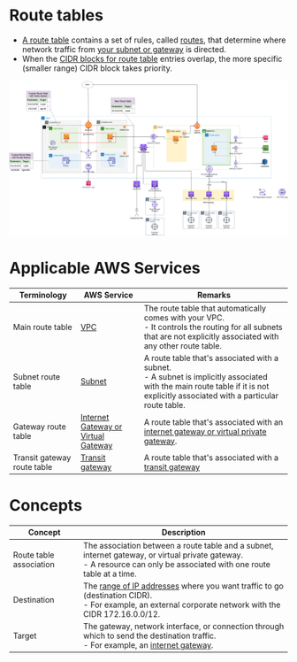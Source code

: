 # Route tables
- [A route table](https://docs.aws.amazon.com/vpc/latest/userguide/VPC_Route_Tables.html) contains a set of rules, called [routes](https://docs.aws.amazon.com/vpc/latest/userguide/VPC_Route_Tables.html), that determine where network traffic from [your subnet or gateway](../../../1_NetworkingAndContentDelivery/3_NetworkFoundationsVPC/InternetGateway.md) is directed. 
- When the [CIDR blocks for route table](https://docs.aws.amazon.com/vpc/latest/userguide/VPC_Route_Tables.html) entries overlap, the more specific (smaller range) CIDR block takes priority.

![img.png](../../../1_NetworkingAndContentDelivery/3_NetworkFoundationsVPC/assets/AWS_VPC.png)

# Applicable AWS Services

| Terminology                 | AWS Service                                                                                                               | Remarks                                                                                                                                                                                   |
|-----------------------------|---------------------------------------------------------------------------------------------------------------------------|-------------------------------------------------------------------------------------------------------------------------------------------------------------------------------------------|
| Main route table            | [VPC](../../../1_NetworkingAndContentDelivery/3_NetworkFoundationsVPC/Readme.md)                                          | The route table that automatically comes with your VPC. <br/>- It controls the routing for all subnets that are not explicitly associated with any other route table.                     |
| Subnet route table          | [Subnet](../../../1_NetworkingAndContentDelivery/3_NetworkFoundationsVPC/Subnets.md)                                      | A route table that's associated with a subnet.<br/>- A subnet is implicitly associated with the main route table if it is not explicitly associated with a particular route table. |
| Gateway route table         | [Internet Gateway or Virtual Gateway](../../../1_NetworkingAndContentDelivery/3_NetworkFoundationsVPC/InternetGateway.md) | A route table that's associated with an [internet gateway or virtual private gateway](../../../1_NetworkingAndContentDelivery/3_NetworkFoundationsVPC/InternetGateway.md).                |
| Transit gateway route table | [Transit gateway](https://docs.aws.amazon.com/vpc/latest/tgw/tgw-route-tables.html)                                       | A route table that's associated with a [transit gateway](https://docs.aws.amazon.com/vpc/latest/tgw/tgw-route-tables.html)                                                                |

# Concepts

| Concept                 | Description                                                                                                                                                                                                                          |
|-------------------------|--------------------------------------------------------------------------------------------------------------------------------------------------------------------------------------------------------------------------------------|
| Route table association | The association between a route table and a subnet, internet gateway, or virtual private gateway.<br/>- A resource can only be associated with one route table at a time.                                                            |
| Destination             | The [range of IP addresses](../../../../0_SystemGlossaries/Networking/IPAddressRanges.md) where you want traffic to go (destination CIDR). <br/>- For example, an external corporate network with the CIDR 172.16.0.0/12. |
| Target                  | The gateway, network interface, or connection through which to send the destination traffic. <br/>- For example, an [internet gateway](../../../1_NetworkingAndContentDelivery/3_NetworkFoundationsVPC/InternetGateway.md).          |
